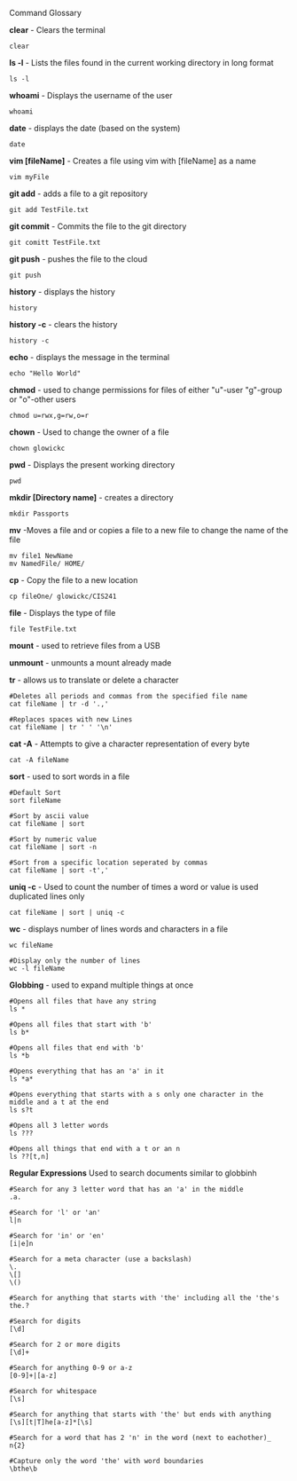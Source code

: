 Command Glossary

**clear** - Clears the terminal
```
clear
```

**ls -l** - Lists the files found in the current working directory in long format
```
ls -l
```

**whoami** - Displays the username of the user
```
whoami
```

**date** - displays the date (based on the system)
```
date
```

**vim [fileName]** - Creates a file using vim with [fileName] as a name
```
vim myFile
```

**git add** - adds a file to a git repository
```
git add TestFile.txt
```

**git commit** - Commits the file to the git directory
```
git comitt TestFile.txt
```

**git push** - pushes the file to the cloud
```
git push 
```

**history** - displays the history
```
history
```

**history -c** - clears the history
```
history -c
```

**echo** - displays the message in the terminal
```
echo "Hello World"
```

**chmod** - used to change permissions for files of either "u"-user "g"-group or "o"-other users
```
chmod u=rwx,g=rw,o=r
```

**chown** - Used to change the owner of a file
```
chown glowickc
```

**pwd** - Displays the present working directory
```
pwd
```

**mkdir [Directory name]** - creates a directory
```
mkdir Passports
```

**mv** -Moves a file and or copies a file to a new file to change the name of the file
```
mv file1 NewName
mv NamedFile/ HOME/
```

**cp** - Copy the file to a new location
```
cp fileOne/ glowickc/CIS241
```

**file** - Displays the type of file
```
file TestFile.txt
```

**mount** - used to retrieve files from a USB

**unmount** - unmounts a mount already made

**tr** - allows us to translate or delete a character
```
#Deletes all periods and commas from the specified file name
cat fileName | tr -d '.,'

#Replaces spaces with new Lines
cat fileName | tr ' ' '\n'
```

**cat -A** - Attempts to give a character representation of every byte
```
cat -A fileName
```

**sort** - used to sort words in a file
```
#Default Sort
sort fileName

#Sort by ascii value
cat fileName | sort

#Sort by numeric value
cat fileName | sort -n

#Sort from a specific location seperated by commas
cat fileName | sort -t','
```

**uniq -c** - Used to count the number of times a word or value is used duplicated lines only
```
cat fileName | sort | uniq -c
```

**wc** - displays number of lines words and characters in a file
```
wc fileName

#Display only the number of lines
wc -l fileName
```

**Globbing** - used to expand multiple things at once
```
#Opens all files that have any string
ls *

#Opens all files that start with 'b'
ls b*

#Opens all files that end with 'b'
ls *b

#Opens everything that has an 'a' in it
ls *a*

#Opens everything that starts with a s only one character in the middle and a t at the end
ls s?t

#Opens all 3 letter words
ls ???

#Opens all things that end with a t or an n
ls ??[t,n]
```

**Regular Expressions** Used to search documents similar to globbinh
```
#Search for any 3 letter word that has an 'a' in the middle
.a.

#Search for 'l' or 'an'
l|n

#Search for 'in' or 'en'
[i|e]n

#Search for a meta character (use a backslash)
\.
\[]
\()

#Search for anything that starts with 'the' including all the 'the's
the.?

#Search for digits
[\d]

#Search for 2 or more digits
[\d]+

#Search for anything 0-9 or a-z
[0-9]+|[a-z]

#Search for whitespace
[\s]

#Search for anything that starts with 'the' but ends with anything
[\s][t|T]he[a-z]*[\s]

#Search for a word that has 2 'n' in the word (next to eachother)_
n{2}

#Capture only the word 'the' with word boundaries
\bthe\b





